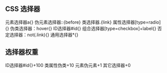 ##  CSS 选择器
元素选择器a{}
伪元素选择器::{before}
类选择器.{link}
属性选择器[type=radio]{}
伪类选择器：hover{}
ID选择器#id{}
组合选择器[type=checkbox]+label{}
否定选择器：not(.link){}
通用选择器*{}
## 选择器权重
ID选择器#id{}+100
类属性伪类+10
元素伪元素+1
其它选择器+0
## 
